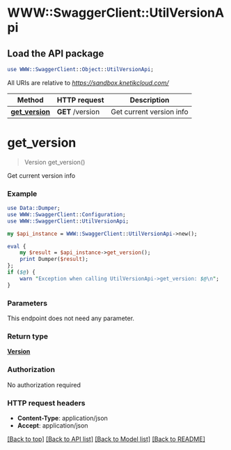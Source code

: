 # WWW::SwaggerClient::UtilVersionApi

## Load the API package
```perl
use WWW::SwaggerClient::Object::UtilVersionApi;
```

All URIs are relative to *https://sandbox.knetikcloud.com/*

Method | HTTP request | Description
------------- | ------------- | -------------
[**get_version**](UtilVersionApi.md#get_version) | **GET** /version | Get current version info


# **get_version**
> Version get_version()

Get current version info

### Example 
```perl
use Data::Dumper;
use WWW::SwaggerClient::Configuration;
use WWW::SwaggerClient::UtilVersionApi;

my $api_instance = WWW::SwaggerClient::UtilVersionApi->new();

eval { 
    my $result = $api_instance->get_version();
    print Dumper($result);
};
if ($@) {
    warn "Exception when calling UtilVersionApi->get_version: $@\n";
}
```

### Parameters
This endpoint does not need any parameter.

### Return type

[**Version**](Version.md)

### Authorization

No authorization required

### HTTP request headers

 - **Content-Type**: application/json
 - **Accept**: application/json

[[Back to top]](#) [[Back to API list]](../README.md#documentation-for-api-endpoints) [[Back to Model list]](../README.md#documentation-for-models) [[Back to README]](../README.md)

